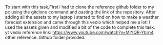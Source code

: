 To start with this task,First i had to clone the reference github folder to my pc 
using the gitclone command and pasting the link of the repository.
After adding all the assets to my laptop i started to find on how to make a weather
 forecast extension and came through this vedio which helped me a lot!
I used the assets given and modified a bit of the code to complete this task.
yt vedio reference link: https://www.youtube.com/watch?v=MIYQR-Ybrn4
other reference: Github folder provided.